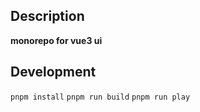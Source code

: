 ## Description
**monorepo for vue3 ui**

## Development
`pnpm install`
`pnpm run build`
`pnpm run play`